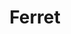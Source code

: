 ---
blog: https://montferret.dev/blog/index.xml
git: https://github.com/MontFerret/ferret
logohandle: montferretdev
sort: montferret
title: Ferret
website: https://www.montferret.dev/
---